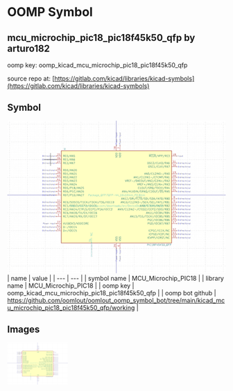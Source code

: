 # OOMP Symbol  
## mcu_microchip_pic18_pic18f45k50_qfp  by arturo182  
  
oomp key: oomp_kicad_mcu_microchip_pic18_pic18f45k50_qfp  
  
source repo at: [https://gitlab.com/kicad/libraries/kicad-symbols](https://gitlab.com/kicad/libraries/kicad-symbols)  
## Symbol  
  
[![working.png](working_600.png)](working.png)  
| name | value | 
| --- | --- | 
| symbol name | MCU_Microchip_PIC18 | 
| library name | MCU_Microchip_PIC18 | 
| oomp key | oomp_kicad_mcu_microchip_pic18_pic18f45k50_qfp | 
| oomp bot github | https://github.com/oomlout/oomlout_oomp_symbol_bot/tree/main/kicad_mcu_microchip_pic18_pic18f45k50_qfp/working | 
## Images  
  
[![working.png](working_140.png)](working.png)  
